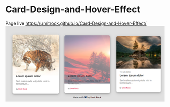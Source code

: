 # Card-Design-and-Hover-Effect
Page live https://umitrock.github.io/Card-Design-and-Hover-Effect/
<img src="https://github.com/UmitRock/Card-Design-and-Hover-Effect/blob/main/page.png?raw=true" alt="">

